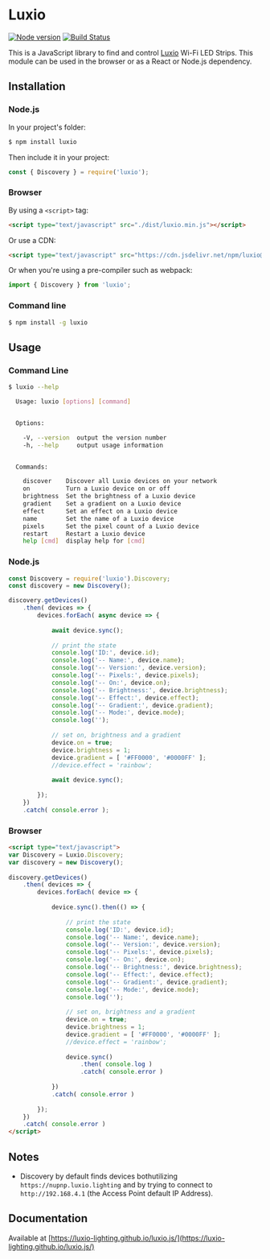 # Luxio

[![Node version](https://img.shields.io/npm/v/luxio.svg)](https://www.npmjs.com/package/luxio) [![Build Status](https://travis-ci.org/luxio-lighting/luxio.js.svg?branch=master)](https://travis-ci.org/luxio-lighting/luxio.js)

This is a JavaScript library to find and control [Luxio](https://luxio.lighting) Wi-Fi LED Strips. This module can be used in the browser or as a React or Node.js dependency.

## Installation

### Node.js

In your project's folder:

```bash
$ npm install luxio
```

Then include it in your project:

```javascript
const { Discovery } = require('luxio');
```

### Browser

By using a `<script>` tag:

```html
<script type="text/javascript" src="./dist/luxio.min.js"></script>
```

Or use a CDN:

```html
<script type="text/javascript" src="https://cdn.jsdelivr.net/npm/luxio@latest/dist/web/luxio.min.js"></script>
```

Or when you're using a pre-compiler such as webpack:

```javascript
import { Discovery } from 'luxio';
```

### Command line
```bash
$ npm install -g luxio
```

## Usage

### Command Line

```bash
$ luxio --help

  Usage: luxio [options] [command]


  Options:

    -V, --version  output the version number
    -h, --help     output usage information


  Commands:

    discover    Discover all Luxio devices on your network
    on          Turn a Luxio device on or off
    brightness  Set the brightness of a Luxio device
    gradient    Set a gradient on a Luxio device
    effect      Set an effect on a Luxio device
    name        Set the name of a Luxio device
    pixels      Set the pixel count of a Luxio device
    restart     Restart a Luxio device
    help [cmd]  display help for [cmd]
```

### Node.js

```javascript
const Discovery = require('luxio').Discovery;
const discovery = new Discovery();

discovery.getDevices()
	.then( devices => {
		devices.forEach( async device => {
			
			await device.sync();
			
			// print the state
			console.log('ID:', device.id);
			console.log('-- Name:', device.name);
			console.log('-- Version:', device.version);
			console.log('-- Pixels:', device.pixels);
			console.log('-- On:', device.on);
			console.log('-- Brightness:', device.brightness);
			console.log('-- Effect:', device.effect);
			console.log('-- Gradient:', device.gradient);
			console.log('-- Mode:', device.mode);
			console.log('');
			
			// set on, brightness and a gradient
			device.on = true;
			device.brightness = 1;
			device.gradient = [ '#FF0000', '#0000FF' ];
			//device.effect = 'rainbow';
			
			await device.sync();
			
		});
	})
	.catch( console.error );
```

### Browser

```html
<script type="text/javascript">
var Discovery = Luxio.Discovery;
var discovery = new Discovery();
	
discovery.getDevices()
	.then( devices => {
		devices.forEach( device => {
			
			device.sync().then(() => {
			
				// print the state
				console.log('ID:', device.id);
				console.log('-- Name:', device.name);
				console.log('-- Version:', device.version);
				console.log('-- Pixels:', device.pixels);
				console.log('-- On:', device.on);
				console.log('-- Brightness:', device.brightness);
				console.log('-- Effect:', device.effect);
				console.log('-- Gradient:', device.gradient);
				console.log('-- Mode:', device.mode);
				console.log('');
				
				// set on, brightness and a gradient
				device.on = true;
				device.brightness = 1;
				device.gradient = [ '#FF0000', '#0000FF' ];
				//device.effect = 'rainbow';
				
				device.sync()
					.then( console.log )
					.catch( console.error )
			
			})
			.catch( console.error )
			
		});
	})
	.catch( console.error )
</script>
```

## Notes

* Discovery by default finds devices bothutilizing `https://nupnp.luxio.lighting` and by trying to connect to `http://192.168.4.1` (the Access Point default IP Address).

## Documentation
Available at [https://luxio-lighting.github.io/luxio.js/](https://luxio-lighting.github.io/luxio.js/)
